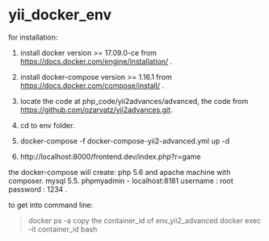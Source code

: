 # yii_docker_env

for installation:
1. install docker version >= 17.09.0-ce from https://docs.docker.com/engine/installation/ .
2. install docker-compose version >= 1.16.1 from https://docs.docker.com/compose/install/ .

3. locate the code at php_code/yii2advances/advanced, the code from https://github.com/ozarvatz/yii2advances.git.
4. cd to env folder.
5. docker-compose -f docker-compose-yii2-advanced.yml up -d
6. http://localhost:8000/frontend.dev/index.php?r=game

the docker-compose will create:
php 5.6 and apache machine with composer.
mysql 5.5.
phpmyadmin - localhost:8181 username : root password : 1234 .

to get into command line:
>docker ps -a
copy the container_id of env_yii2_advanced
> docker exec -it container_id bash




